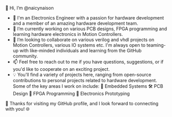 👋 Hi, I’m @naicynaison 
- 👀 I'm an Electronics Engineer with a passion for hardware development and a member of an amazing hardware development team.
- 🌱 I’m currently working on various PCB designs, FPGA programming and learning hardware electronics in Motion Controllers.
- 💞️ I’m looking to collaborate on various verilog and vhdl projects on Motion Controllers, various IO systems etc. I'm always open to teaming-up with like-minded individuals and learning from the GitHub community.
- 📫 Feel free to reach out to me if you have questions, suggestions, or if you'd like to cooperate on an exciting project.
- 💡  You'll find a variety of projects here, ranging from open-source contributions to personal projects related to hardware development. Some of the key areas I work on include:
    🤖 Embedded Systems
    🛠️ PCB Design
    🧠 FPGA Programming
    🚀 Electronics Prototyping

🤝 Thanks for visiting my GitHub profile, and I look forward to connecting with you! 🌐

